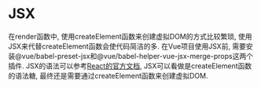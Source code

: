# JSX 

在render函数中, 使用createElement函数来创建虚拟DOM的方式比较繁琐, 使用JSX来代替createElement函数会使代码简洁的多. 在Vue项目使用JSX前, 需要安装@vue/babel-preset-jsx和@vue/babel-helper-vue-jsx-merge-props这两个插件. JSX的语法可以参考[React的官方文档](https://react.docschina.org/docs/introducing-jsx.html), JSX可以看做是createElement函数的语法糖, 最终还是需要通过createElement函数来创建虚拟DOM. 
